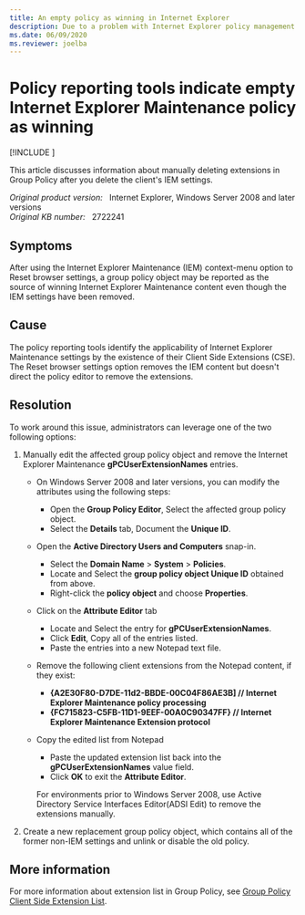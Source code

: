 ```yaml
---
title: An empty policy as winning in Internet Explorer
description: Due to a problem with Internet Explorer policy management extensions, the resetting of IEM content in a group policy object does not prevent tools such as RSOP from identifying it as the winning IEM policy.
ms.date: 06/09/2020
ms.reviewer: joelba
---
```

# Policy reporting tools indicate empty Internet Explorer Maintenance policy as winning

[!INCLUDE [](../../../includes/browsers-important.md)]

This article discusses information about manually deleting extensions in Group Policy after you delete the client's IEM settings.

_Original product version:_ &nbsp; Internet Explorer, Windows Server 2008 and later versions  
_Original KB number:_ &nbsp; 2722241

## Symptoms

After using the Internet Explorer Maintenance (IEM) context-menu option to Reset browser settings, a group policy object may be reported as the source of winning Internet Explorer Maintenance content even though the IEM settings have been removed.

## Cause

The policy reporting tools identify the applicability of Internet Explorer Maintenance settings by the existence of their Client Side Extensions (CSE). The Reset browser settings option removes the IEM content but doesn't direct the policy editor to remove the extensions.

## Resolution

To work around this issue, administrators can leverage one of the two following options:

1. Manually edit the affected group policy object and remove the Internet Explorer Maintenance **gPCUserExtensionNames** entries.

    - On Windows Server 2008 and later versions, you can modify the attributes using the following steps:
      - Open the **Group Policy Editor**, Select the affected group policy object.
      - Select the **Details** tab, Document the **Unique ID**.

    - Open the **Active Directory Users and Computers** snap-in.
      - Select the **Domain Name** > **System** > **Policies**.
      - Locate and Select the **group policy object Unique ID** obtained from above.
      - Right-click the **policy object** and choose **Properties**.

    - Click on the **Attribute Editor** tab
      - Locate and Select the entry for **gPCUserExtensionNames**.
      - Click **Edit**, Copy all of the entries listed.
      - Paste the entries into a new Notepad text file.

    - Remove the following client extensions from the Notepad content, if they exist:
      - **{A2E30F80-D7DE-11d2-BBDE-00C04F86AE3B] // Internet Explorer Maintenance policy processing**
      - **{FC715823-C5FB-11D1-9EEF-00A0C90347FF} // Internet Explorer Maintenance Extension protocol**

    - Copy the edited list from Notepad
      - Paste the updated extension list back into the **gPCUserExtensionNames** value field.
      - Click **OK** to exit the **Attribute Editor**.

      For environments prior to Windows Server 2008, use Active Directory Service Interfaces Editor(ADSI Edit) to remove the extensions manually.

2. Create a new replacement group policy object, which contains all of the former non-IEM settings and unlink or disable the old policy.

## More information

For more information about extension list in Group Policy, see
[Group Policy Client Side Extension List](/archive/blogs/mempson/group-policy-client-side-extension-list).

